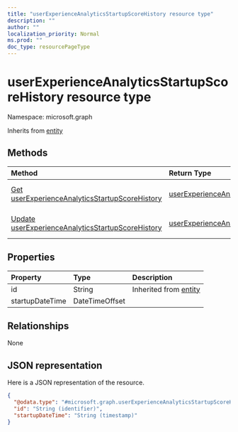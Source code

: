 ```yaml
---
title: "userExperienceAnalyticsStartupScoreHistory resource type"
description: ""
author: ""
localization_priority: Normal
ms.prod: ""
doc_type: resourcePageType
---
```


# userExperienceAnalyticsStartupScoreHistory resource type


Namespace: microsoft.graph




Inherits from [entity](../resources/entity.md)

## Methods
|Method|Return Type|Description|
|:---|:---|:---|
|[Get userExperienceAnalyticsStartupScoreHistory](../api/userexperienceanalyticsstartupscorehistory-get.md)|[userExperienceAnalyticsStartupScoreHistory](../resources/userexperienceanalyticsstartupscorehistory.md)|Read properties and relationships of the [userExperienceAnalyticsStartupScoreHistory](../resources/userexperienceanalyticsstartupscorehistory.md) object.|
|[Update userExperienceAnalyticsStartupScoreHistory](../api/userexperienceanalyticsstartupscorehistory-update.md)|[userExperienceAnalyticsStartupScoreHistory](../resources/userexperienceanalyticsstartupscorehistory.md)|Update the properties of a [userExperienceAnalyticsStartupScoreHistory](../resources/userexperienceanalyticsstartupscorehistory.md) object.|

## Properties
|Property|Type|Description|
|:---|:---|:---|
|id|String| Inherited from [entity](../resources/entity.md)|
|startupDateTime|DateTimeOffset||

## Relationships
None

## JSON representation
Here is a JSON representation of the resource.
<!-- {
  "blockType": "resource",
  "keyProperty": "id",
  "@odata.type": "microsoft.graph.userExperienceAnalyticsStartupScoreHistory",
  "baseType": "microsoft.graph.entity",
  "openType": false
}
-->
``` json
{
  "@odata.type": "#microsoft.graph.userExperienceAnalyticsStartupScoreHistory",
  "id": "String (identifier)",
  "startupDateTime": "String (timestamp)"
}
```

